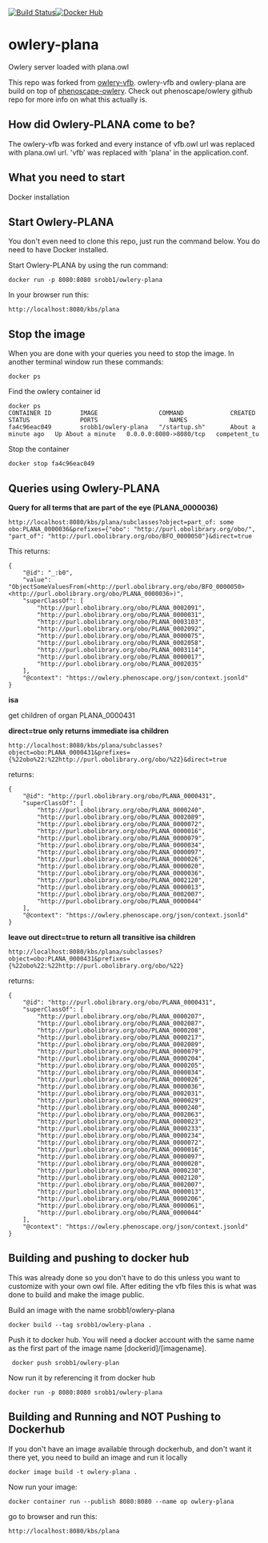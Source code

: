 [![Build Status](https://travis-ci.org/srobb1/owlery-plana.svg?branch=master)](https://travis-ci.org/srobb1/owlery-plana)[![Docker Hub](https://www.shippable.com/assets/images/logos/docker-hub.jpg)](https://hub.docker.com/r/srobb1/owlery-plana/)

# owlery-plana
Owlery server loaded with plana.owl  

This repo was forked from [owlery-vfb](https://github.com/VirtualFlyBrain/owlery-vfb). owlery-vfb and owlery-plana are build on top of [phenoscape-owlery](https://github.com/phenoscape/owlery). Check out phenoscape/owlery github repo for more info on what this actually is. 

## How did Owlery-PLANA come to be?
The owlery-vfb was forked and every instance of vfb.owl url was replaced with plana.owl url. 'vfb' was replaced with 'plana' in the application.conf.

## What you need to start
Docker installation

## Start Owlery-PLANA 
You don't even need to clone this repo, just run the command below. You do need to have Docker installed.

Start Owlery-PLANA by using the run command:
```
docker run -p 8080:8080 srobb1/owlery-plana
```

In your browser run this:
```
http://localhost:8080/kbs/plana
```

## Stop the image

When you are done with your queries you need to stop the image. In another terminal window run these commands:
```
docker ps
```

Find the owlery container id
```
docker ps
CONTAINER ID        IMAGE                 COMMAND             CREATED              STATUS              PORTS                    NAMES
fa4c96eac049        srobb1/owlery-plana   "/startup.sh"       About a minute ago   Up About a minute   0.0.0.0:8080->8080/tcp   competent_tu
```

Stop the container
```
docker stop fa4c96eac049
```

## Queries using Owlery-PLANA

__Query for all terms that are part of the eye (PLANA_0000036)__
```
http://localhost:8080/kbs/plana/subclasses?object=part_of: some obo:PLANA_0000036&prefixes={"obo": "http://purl.obolibrary.org/obo/", "part_of": "http://purl.obolibrary.org/obo/BFO_0000050"}&direct=true
```
This returns:
```
{
	"@id": "_:b0",
	"value": "ObjectSomeValuesFrom(<http://purl.obolibrary.org/obo/BFO_0000050> <http://purl.obolibrary.org/obo/PLANA_0000036>)",
	"superClassOf": [
		"http://purl.obolibrary.org/obo/PLANA_0002091",
		"http://purl.obolibrary.org/obo/PLANA_0000031",
		"http://purl.obolibrary.org/obo/PLANA_0003103",
		"http://purl.obolibrary.org/obo/PLANA_0002092",
		"http://purl.obolibrary.org/obo/PLANA_0000075",
		"http://purl.obolibrary.org/obo/PLANA_0002058",
		"http://purl.obolibrary.org/obo/PLANA_0003114",
		"http://purl.obolibrary.org/obo/PLANA_0000017",
		"http://purl.obolibrary.org/obo/PLANA_0002035"
	],
	"@context": "https://owlery.phenoscape.org/json/context.jsonld"
}
```

__isa__

get children of organ PLANA_0000431

**direct=true only returns immediate isa children**

```
http://localhost:8080/kbs/plana/subclasses?object=obo:PLANA_0000431&prefixes={%22obo%22:%22http://purl.obolibrary.org/obo/%22}&direct=true
```
returns:
```
{
	"@id": "http://purl.obolibrary.org/obo/PLANA_0000431",
	"superClassOf": [
		"http://purl.obolibrary.org/obo/PLANA_0000240",
		"http://purl.obolibrary.org/obo/PLANA_0002089",
		"http://purl.obolibrary.org/obo/PLANA_0000072",
		"http://purl.obolibrary.org/obo/PLANA_0000016",
		"http://purl.obolibrary.org/obo/PLANA_0000079",
		"http://purl.obolibrary.org/obo/PLANA_0000034",
		"http://purl.obolibrary.org/obo/PLANA_0000097",
		"http://purl.obolibrary.org/obo/PLANA_0000026",
		"http://purl.obolibrary.org/obo/PLANA_0000020",
		"http://purl.obolibrary.org/obo/PLANA_0000036",
		"http://purl.obolibrary.org/obo/PLANA_0002120",
		"http://purl.obolibrary.org/obo/PLANA_0000013",
		"http://purl.obolibrary.org/obo/PLANA_0002007",
		"http://purl.obolibrary.org/obo/PLANA_0000044"
	],
	"@context": "https://owlery.phenoscape.org/json/context.jsonld"
}
```


**leave out direct=true to return all transitive isa children**

```
http://localhost:8080/kbs/plana/subclasses?object=obo:PLANA_0000431&prefixes={%22obo%22:%22http://purl.obolibrary.org/obo/%22}
```
returns:

```
{
	"@id": "http://purl.obolibrary.org/obo/PLANA_0000431",
	"superClassOf": [
		"http://purl.obolibrary.org/obo/PLANA_0000207",
		"http://purl.obolibrary.org/obo/PLANA_0002087",
		"http://purl.obolibrary.org/obo/PLANA_0000208",
		"http://purl.obolibrary.org/obo/PLANA_0000217",
		"http://purl.obolibrary.org/obo/PLANA_0002089",
		"http://purl.obolibrary.org/obo/PLANA_0000079",
		"http://purl.obolibrary.org/obo/PLANA_0000204",
		"http://purl.obolibrary.org/obo/PLANA_0000205",
		"http://purl.obolibrary.org/obo/PLANA_0000034",
		"http://purl.obolibrary.org/obo/PLANA_0000026",
		"http://purl.obolibrary.org/obo/PLANA_0000036",
		"http://purl.obolibrary.org/obo/PLANA_0002031",
		"http://purl.obolibrary.org/obo/PLANA_0000029",
		"http://purl.obolibrary.org/obo/PLANA_0000240",
		"http://purl.obolibrary.org/obo/PLANA_0002063",
		"http://purl.obolibrary.org/obo/PLANA_0000023",
		"http://purl.obolibrary.org/obo/PLANA_0000233",
		"http://purl.obolibrary.org/obo/PLANA_0000234",
		"http://purl.obolibrary.org/obo/PLANA_0000072",
		"http://purl.obolibrary.org/obo/PLANA_0000016",
		"http://purl.obolibrary.org/obo/PLANA_0000097",
		"http://purl.obolibrary.org/obo/PLANA_0000020",
		"http://purl.obolibrary.org/obo/PLANA_0000230",
		"http://purl.obolibrary.org/obo/PLANA_0002120",
		"http://purl.obolibrary.org/obo/PLANA_0002007",
		"http://purl.obolibrary.org/obo/PLANA_0000013",
		"http://purl.obolibrary.org/obo/PLANA_0000206",
		"http://purl.obolibrary.org/obo/PLANA_0000061",
		"http://purl.obolibrary.org/obo/PLANA_0000044"
	],
	"@context": "https://owlery.phenoscape.org/json/context.jsonld"
}
```





## Building and pushing to docker hub
This was already done so you don't have to do this unless you want to customize with your own owl file. After editing the vfb files this is what was done to build and make the image public.


Build an image with the name srobb1/owlery-plana
```
docker build --tag srobb1/owlery-plana .
```

Push it to docker hub. You will need a docker account with the same name as the first part of the image name [dockerid]/[imagename].

```
 docker push srobb1/owlery-plan
```

Now run it by referencing it from docker hub
```
docker run -p 8080:8080 srobb1/owlery-plana
```


## Building and Running and NOT Pushing to Dockerhub
If you don't have an image available through dockerhub, and don't want it there yet, you need to build an image and run it locally
```
docker image build -t owlery-plana .
```

Now run your image:
```
docker container run --publish 8080:8080 --name op owlery-plana
```

go to browser and run this:
```
http://localhost:8080/kbs/plana
```


